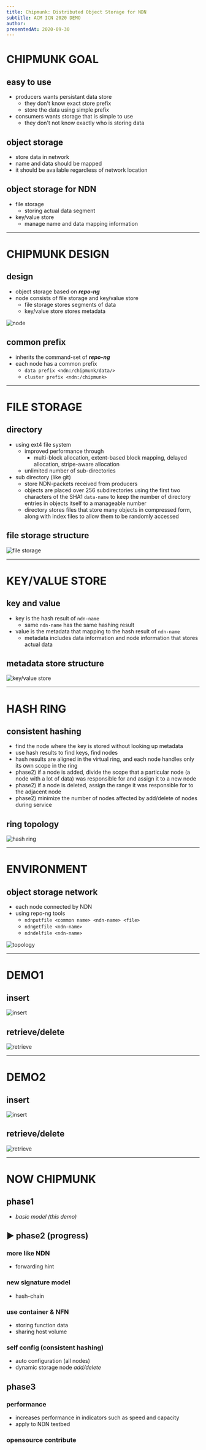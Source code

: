 ```yaml
---
title: Chipmunk: Distributed Object Storage for NDN
subtitle: ACM ICN 2020 DEMO
author: 
presentedAt: 2020-09-30
---
```


# CHIPMUNK GOAL
## easy to use
- producers wants persistant data store
  - they don't know exact store prefix
  - store the data using simple prefix
- consumers wants storage that is simple to use
  - they don't not know exactly who is storing data
## object storage
- store data in network
- name and data should be mapped
- it should be available regardless of network location
## object storage for NDN
- file storage
  - storing actual data segment
- key/value store
  - manage name and data mapping information

---

# CHIPMUNK DESIGN
## design
- object storage based on **_repo-ng_**
- node consists of file storage and key/value store
  - file storage stores segments of data
  - key/value store stores metadata

![node](https://github.com/uni2u/difs/blob/master/img/node.png?raw=true)

## common prefix
- inherits the command-set of **_repo-ng_**
- each node has a common prefix
  - `data prefix <ndn:/chipmunk/data/>`
  - `cluster prefix <ndn:/chipmunk>`

---

# FILE STORAGE
## directory
- using ext4 file system
  - improved performance through
    - multi-block allocation, extent-based block mapping, delayed allocation, stripe-aware allocation
  - unlimited number of sub-directories
- sub directory (like git)
  - store NDN-packets received from producers
  - objects are placed over 256 subdirectories using the first two characters of the SHA1 `data-name` to keep the number of directory entries in objects itself to a manageable number
  - directory stores files that store many objects in compressed form, along with index files to allow them to be randomly accessed

## file storage structure

![file storage](https://github.com/uni2u/difs/blob/master/img/directory.png?raw=true)

---

# KEY/VALUE STORE
## key and value
- key is the hash result of `ndn-name`
  - same `ndn-name` has the same hashing result
- value is the metadata that mapping to the hash result of `ndn-name`
  - metadata includes data information and node information that stores actual data

## metadata store structure

![key/value store](https://github.com/uni2u/difs/blob/master/img/metadata.png?raw=true)

---

# HASH RING
## consistent hashing
- find the node where the key is stored without looking up metadata
- use hash results to find keys, find nodes
- hash results are aligned in the virtual ring, and each node handles only its own scope in the ring
- phase2) if a node is added, divide the scope that a particular node (a node with a lot of data) was responsible for and assign it to a new node
- phase2) if a node is deleted, assign the range it was responsible for to the adjacent node
- phase2) minimize the number of nodes affected by add/delete of nodes during service

## ring topology
![hash ring](https://github.com/uni2u/difs/blob/master/img/hashring02.png?raw=true)

---

# ENVIRONMENT
## object storage network
- each node connected by NDN
- using repo-ng tools
  - `ndnputfile <common name> <ndn-name> <file>`
  - `ndngetfile <ndn-name>`
  - `ndndelfile <ndn-name>`

![topology](https://github.com/uni2u/difs/blob/master/img/topology.png?raw=true)

---

# DEMO1
## insert

![insert](https://github.com/uni2u/difs/blob/master/img/insert02.png?raw=true)

## retrieve/delete

![retrieve](https://github.com/uni2u/difs/blob/master/img/retrieve02.png?raw=true)

---

# DEMO2
## insert

![insert](https://github.com/uni2u/difs/blob/master/img/insert03.png?raw=true)

## retrieve/delete

![retrieve](https://github.com/uni2u/difs/blob/master/img/retrieve03.png?raw=true)

---

# NOW CHIPMUNK
## phase1
- _basic model (this demo)_
## ▶ phase2 (progress)
### more like NDN
- forwarding hint
### new signature model
- hash-chain
### use container & NFN
- storing function data
- sharing host volume
### self config (consistent hashing)
- auto configuration (all nodes)
- dynamic storage node _add/delete_
## phase3
### performance
- increases performance in indicators such as speed and capacity
- apply to NDN testbed
### opensource contribute
